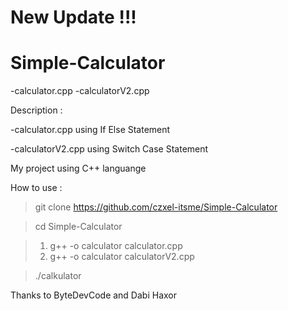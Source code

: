 # New Update !!!
# Simple-Calculator

-calculator.cpp
-calculatorV2.cpp

Description : 

-calculator.cpp using If Else Statement

-calculatorV2.cpp using Switch Case Statement

My project using C++ languange

How to use :

> git clone https://github.com/czxel-itsme/Simple-Calculator

> cd Simple-Calculator

> 1. g++ -o calculator calculator.cpp 
> 2. g++ -o calculator calculatorV2.cpp

> ./calkulator

Thanks to ByteDevCode and Dabi Haxor
